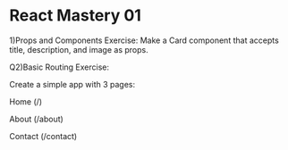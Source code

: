 # React Mastery 01

 1)Props and Components
Exercise:
Make a Card component that accepts title, description, and image as props.

Q2)Basic Routing
Exercise:

Create a simple app with 3 pages:

Home (/)

About (/about)

Contact (/contact)